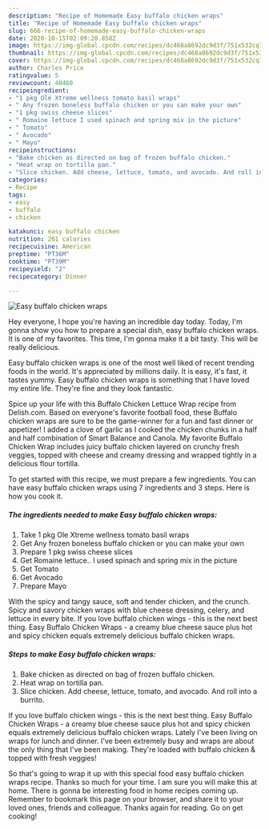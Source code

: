 ```yaml
---
description: "Recipe of Homemade Easy buffalo chicken wraps"
title: "Recipe of Homemade Easy buffalo chicken wraps"
slug: 666-recipe-of-homemade-easy-buffalo-chicken-wraps
date: 2020-10-15T02:09:28.858Z
image: https://img-global.cpcdn.com/recipes/dc468a8692dc9d3f/751x532cq70/easy-buffalo-chicken-wraps-recipe-main-photo.jpg
thumbnail: https://img-global.cpcdn.com/recipes/dc468a8692dc9d3f/751x532cq70/easy-buffalo-chicken-wraps-recipe-main-photo.jpg
cover: https://img-global.cpcdn.com/recipes/dc468a8692dc9d3f/751x532cq70/easy-buffalo-chicken-wraps-recipe-main-photo.jpg
author: Charles Price
ratingvalue: 5
reviewcount: 40460
recipeingredient:
- "1 pkg Ole Xtreme wellness tomato basil wraps"
- " Any frozen boneless buffalo chicken or you can make your own"
- "1 pkg swiss cheese slices"
- " Romaine lettuce I used spinach and spring mix in the picture"
- " Tomato"
- " Avocado"
- " Mayo"
recipeinstructions:
- "Bake chicken as directed on bag of frozen buffalo chicken."
- "Heat wrap on tortilla pan."
- "Slice chicken. Add cheese, lettuce, tomato, and avocado. And roll into a burrito."
categories:
- Recipe
tags:
- easy
- buffalo
- chicken

katakunci: easy buffalo chicken 
nutrition: 261 calories
recipecuisine: American
preptime: "PT36M"
cooktime: "PT39M"
recipeyield: "2"
recipecategory: Dinner

---
```



![Easy buffalo chicken wraps](https://img-global.cpcdn.com/recipes/dc468a8692dc9d3f/751x532cq70/easy-buffalo-chicken-wraps-recipe-main-photo.jpg)

Hey everyone, I hope you're having an incredible day today. Today, I'm gonna show you how to prepare a special dish, easy buffalo chicken wraps. It is one of my favorites. This time, I'm gonna make it a bit tasty. This will be really delicious.

Easy buffalo chicken wraps is one of the most well liked of recent trending foods in the world. It's appreciated by millions daily. It is easy, it's fast, it tastes yummy. Easy buffalo chicken wraps is something that I have loved my entire life. They're fine and they look fantastic.

Spice up your life with this Buffalo Chicken Lettuce Wrap recipe from Delish.com. Based on everyone&#39;s favorite football food, these Buffalo chicken wraps are sure to be the game-winner for a fun and fast dinner or appetizer! I added a clove of garlic as I cooked the chicken chunks in a half and half combination of Smart Balance and Canola. My favorite Buffalo Chicken Wrap includes juicy buffalo chicken layered on crunchy fresh veggies, topped with cheese and creamy dressing and wrapped tightly in a delicious flour tortilla.


To get started with this recipe, we must prepare a few ingredients. You can have easy buffalo chicken wraps using 7 ingredients and 3 steps. Here is how you cook it.

<!--inarticleads1-->

##### The ingredients needed to make Easy buffalo chicken wraps:

1. Take 1 pkg Ole Xtreme wellness tomato basil wraps
1. Get  Any frozen boneless buffalo chicken or you can make your own
1. Prepare 1 pkg swiss cheese slices
1. Get  Romaine lettuce.. I used spinach and spring mix in the picture
1. Get  Tomato
1. Get  Avocado
1. Prepare  Mayo


With the spicy and tangy sauce, soft and tender chicken, and the crunch. Spicy and savory chicken wraps with blue cheese dressing, celery, and lettuce in every bite. If you love buffalo chicken wings - this is the next best thing. Easy Buffalo Chicken Wraps - a creamy blue cheese sauce plus hot and spicy chicken equals extremely delicious buffalo chicken wraps. 

<!--inarticleads2-->

##### Steps to make Easy buffalo chicken wraps:

1. Bake chicken as directed on bag of frozen buffalo chicken.
1. Heat wrap on tortilla pan.
1. Slice chicken. Add cheese, lettuce, tomato, and avocado. And roll into a burrito.


If you love buffalo chicken wings - this is the next best thing. Easy Buffalo Chicken Wraps - a creamy blue cheese sauce plus hot and spicy chicken equals extremely delicious buffalo chicken wraps. Lately I&#39;ve been living on wraps for lunch and dinner. I&#39;ve been extremely busy and wraps are about the only thing that I&#39;ve been making. They&#39;re loaded with buffalo chicken &amp; topped with fresh veggies! 

So that's going to wrap it up with this special food easy buffalo chicken wraps recipe. Thanks so much for your time. I am sure you will make this at home. There is gonna be interesting food in home recipes coming up. Remember to bookmark this page on your browser, and share it to your loved ones, friends and colleague. Thanks again for reading. Go on get cooking!
